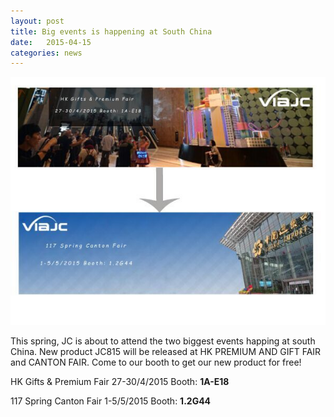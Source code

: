 ```yaml
---
layout: post
title: Big events is happening at South China
date:   2015-04-15
categories: news
---
```

<img src="/images/posts/big-events.jpg" >

<p>This spring, JC is about to attend the two biggest events happing at south China. New product JC815 will be released at HK PREMIUM AND GIFT FAIR and CANTON FAIR. Come to our booth to get our new product for free!</p>

<p>HK Gifts & Premium Fair 27-30/4/2015 Booth: <b>1A-E18</b></p>
<p>117 Spring Canton Fair 1-5/5/2015 Booth: <b>1.2G44</b></p>


